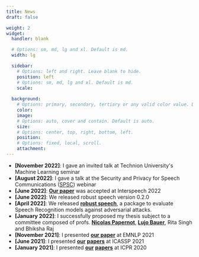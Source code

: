 ```yaml
---
title: News
draft: false

weight: 2
widget:
  handler: blank

  # Options: sm, md, lg and xl. Default is md.
  width: lg

  sidebar:
    # Options: left and right. Leave blank to hide.
    position: left
    # Options: sm, md, lg and xl. Default is md.
    scale:
  
  background:
    # Options: primary, secondary, tertiary or any valid color value. Default is primary.
    color:
    image:
    # Options: auto, cover and contain. Default is auto.
    size:
    # Options: center, top, right, bottom, left.
    position:
    # Options: fixed, local, scroll.
    attachment: 
---
```


* **[November 2022]**: I gave an invited talk at Technion University's Machine Learning seminar
* **[August 2022]**: I gave a talk at the Security and Privacy for Speech Communications ([SPSC](https://www.spsc-sig.org)) webinar
* **[June 2022]**: **[Our paper](https://arxiv.org/abs/2203.16536)** was accepted at Interspeech 2022
* **[June 2022]**: We released robust speech version 0.2.0
* **[April 2022]**: We released **[robust speech](https://github.com/RaphaelOlivier/robust_speech)**, a package to evaluate Speech Recognition models against adversarial attacks.
* **[January 2022]**: I successfully proposed my thesis subject to a committee composed of profs. **[Nicolas Papernot](https://www.papernot.fr/)**, **[Lujo Bauer](https://users.ece.cmu.edu/~lbauer/)**, Rita Singh and Bhiksha Raj
* **[November 2021]**: I presented **[our paper](https://aclanthology.org/2021.emnlp-main.514)** at EMNLP 2021
* **[June 2021]**: I presented **[our](https://ieeexplore.ieee.org/document/9414696)** **[papers](https://ieeexplore.ieee.org/document/9414525)** at ICASSP 2021
* **[January 2021]**: I presented **[our](https://arxiv.org/abs/2005.14070)** **[papers](https://ieeexplore.ieee.org/document/9412932)** at ICPR 2020